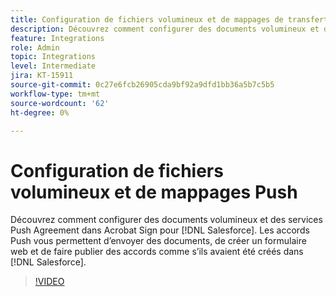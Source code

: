 ```yaml
---
title: Configuration de fichiers volumineux et de mappages de transfert
description: Découvrez comment configurer des documents volumineux et des services d’accord push
feature: Integrations
role: Admin
topic: Integrations
level: Intermediate
jira: KT-15911
source-git-commit: 0c27e6fcb26905cda9bf92a9dfd1bb36a5b7c5b5
workflow-type: tm+mt
source-wordcount: '62'
ht-degree: 0%

---
```


# Configuration de fichiers volumineux et de mappages Push

Découvrez comment configurer des documents volumineux et des services Push Agreement dans Acrobat Sign pour [!DNL Salesforce]. Les accords Push vous permettent d’envoyer des documents, de créer un formulaire web et de faire publier des accords comme s’ils avaient été créés dans [!DNL Salesforce].

>[!VIDEO](https://video.tv.adobe.com/v/3432842?quality=12&learn=on&hidetitle=true)
